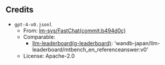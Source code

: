## Credits

- `gpt-4-v0.jsonl`
    - From: [lm-sys/FastChat(commit:b494d0c)](https://github.com/lm-sys/FastChat/commit/b494d0c6b4e7935f1764f8439e75da3e66beccc7)
    - Comparable: 
        - [llm-leaderboard(g-leaderboard)](https://github.com/wandb/llm-leaderboard/tree/g-leaderboard): 'wandb-japan/llm-leaderboard/mtbench_en_referenceanswer:v0'
    - License: Apache-2.0